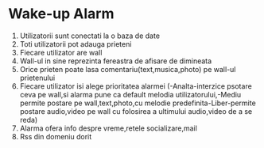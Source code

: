 Wake-up Alarm
=============
1. Utilizatorii sunt conectati la o baza de date
2. Toti utilizatorii pot adauga prieteni 
3. Fiecare utilizator are wall
4. Wall-ul in sine reprezinta fereastra de afisare de dimineata
5. Orice prieten poate lasa comentariu(text,musica,photo) pe wall-ul prietenului
6. Fiecare utilizator isi alege prioritatea alarmei (-Analta-interzice psotare ceva pe wall,si alarma pune ca default melodia utilizatorului,-Mediu permite postare pe wall,text,photo,cu melodie predefinita-Liber-permite postare audio,video pe wall cu folosirea a ultimului audio,video de a se reda)
7. Alarma ofera info despre vreme,retele socializare,mail
8. Rss din domeniu dorit

